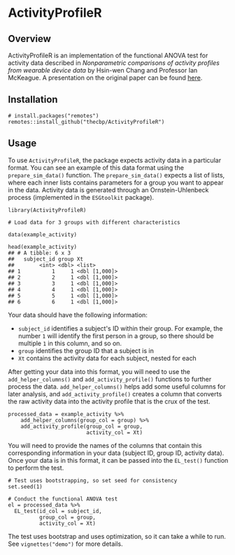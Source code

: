 # ActivityProfileR

## Overview

ActivityProfileR is an implementation of the functional ANOVA test for activity data described in *Nonparametric comparisons of activity profiles from wearable device data* by Hsin-wen Chang and Professor Ian McKeague. A presentation on the original paper can be found [here](https://www.ima.umn.edu/materials/2019-2020/DW9.16-17.19/28237/talk_Minneapolis.pdf).  

## Installation

```
# install.packages("remotes")
remotes::install_github("thecbp/ActivityProfileR")
```

## Usage

To use `ActivityProfileR`, the package expects activity data in a particular format. You can see an example of this data format using the `prepare_sim_data()` function. The `prepare_sim_data()` expects a list of lists, where each inner lists contains parameters for a group you want to appear in the data. Activity data is generated through an Ornstein-Uhlenbeck process (implemented in the `ESGtoolkit` package).

```
library(ActivityProfileR)

# Load data for 3 groups with different characteristics

data(example_activity)
```

```
head(example_activity)
## # A tibble: 6 x 3
##   subject_id group Xt           
##        <int> <dbl> <list>       
## 1          1     1 <dbl [1,000]>
## 2          2     1 <dbl [1,000]>
## 3          3     1 <dbl [1,000]>
## 4          4     1 <dbl [1,000]>
## 5          5     1 <dbl [1,000]>
## 6          6     1 <dbl [1,000]>
```

Your data should have the following information:

- `subject_id` identifies a subject's ID within their group. For example, the number `1` will identify the first person in a group, so there should be multiple `1` in this column, and so on.
- `group` identifies the group ID that a subject is in
- `Xt` contains the activity data for each subject, nested for each 

After getting your data into this format, you will need to use the `add_helper_columns()` and `add_activity_profile()` functions to further process the data. `add_helper_columns()` helps add some useful columns for later analysis, and `add_activity_profile()` creates a column that converts the raw activity data into the activity profile that is the crux of the test.

```
processed_data = example_activity %>% 
    add_helper_columns(group_col = group) %>% 
    add_activity_profile(group_col = group, 
                         activity_col = Xt)
```

You will need to provide the names of the columns that contain this corresponding information in your data (subject ID, group ID, activity data). Once your data is in this format, it can be passed into the `EL_test()` function to perform the test.

```
# Test uses bootstrapping, so set seed for consistency
set.seed(1)

# Conduct the functional ANOVA test
el = processed_data %>% 
  EL_test(id_col = subject_id,
          group_col = group,
          activity_col = Xt)
```

The test uses bootstrap and uses optimization, so it can take a while to run. See `vignettes("demo")` for more details.